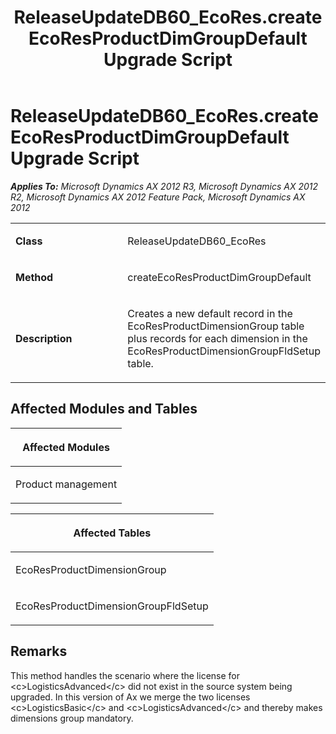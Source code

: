 ﻿---
title: ReleaseUpdateDB60_EcoRes.createEcoResProductDimGroupDefault Upgrade Script
TOCTitle: ReleaseUpdateDB60_EcoRes.createEcoResProductDimGroupDefault Upgrade Script
ms:assetid: 4f0d785c-5db8-750d-0e1c-4d7a05182238
ms:mtpsurl: https://msdn.microsoft.com/en-us/library/JJ685478(v=AX.60)
ms:contentKeyID: 49708181
ms.date: 05/18/2015
mtps_version: v=AX.60
---

# ReleaseUpdateDB60\_EcoRes.createEcoResProductDimGroupDefault Upgrade Script 


_**Applies To:** Microsoft Dynamics AX 2012 R3, Microsoft Dynamics AX 2012 R2, Microsoft Dynamics AX 2012 Feature Pack, Microsoft Dynamics AX 2012_

<table>
<colgroup>
<col style="width: 50%" />
<col style="width: 50%" />
</colgroup>
<tbody>
<tr class="odd">
<td><p><strong>Class</strong></p></td>
<td><p>ReleaseUpdateDB60_EcoRes</p></td>
</tr>
<tr class="even">
<td><p><strong>Method</strong></p></td>
<td><p>createEcoResProductDimGroupDefault</p></td>
</tr>
<tr class="odd">
<td><p><strong>Description</strong></p></td>
<td><p>Creates a new default record in the EcoResProductDimensionGroup table plus records for each dimension in the EcoResProductDimensionGroupFldSetup table.</p></td>
</tr>
</tbody>
</table>


## Affected Modules and Tables

<table>
<colgroup>
<col style="width: 100%" />
</colgroup>
<thead>
<tr class="header">
<th><p>Affected Modules</p></th>
</tr>
</thead>
<tbody>
<tr class="odd">
<td><p>Product management</p></td>
</tr>
</tbody>
</table>


<table>
<colgroup>
<col style="width: 100%" />
</colgroup>
<thead>
<tr class="header">
<th><p>Affected Tables</p></th>
</tr>
</thead>
<tbody>
<tr class="odd">
<td><p>EcoResProductDimensionGroup</p></td>
</tr>
<tr class="even">
<td><p>EcoResProductDimensionGroupFldSetup</p></td>
</tr>
</tbody>
</table>


## Remarks

This method handles the scenario where the license for \<c\>LogisticsAdvanced\</c\> did not exist in the source system being upgraded. In this version of Ax we merge the two licenses \<c\>LogisticsBasic\</c\> and \<c\>LogisticsAdvanced\</c\> and thereby makes dimensions group mandatory.

  


